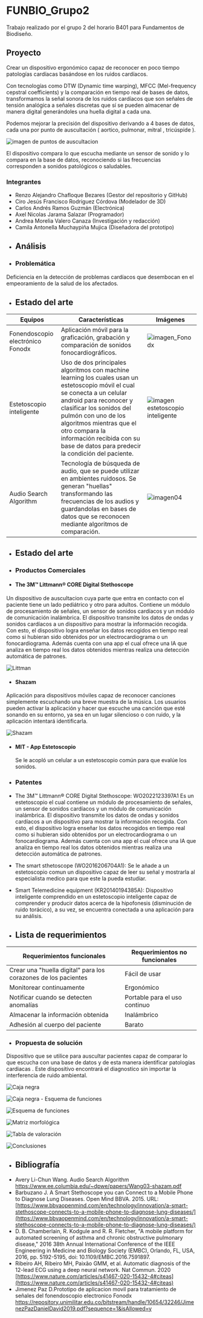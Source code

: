 # FUNBIO_Grupo2
Trabajo realizado por el grupo 2 del horario B401 para Fundamentos de Biodiseño.

## Proyecto
Crear un dispositivo ergonómico capaz de reconocer en poco tiempo patologías cardíacas basándose en los ruidos cardíacos. 

Con tecnologías como DTW (Dynamic time warping), MFCC (Mel-frequency cepstral coefficients) y la comparación en tiempo real de bases de datos, transformamos la señal sonora de los ruidos cardíacos que son señales de tensión analógica a señales discretas que sí se pueden almacenar de manera digital generándoles una huella digital a cada una.

Podemos mejorar la precisión del dispositivo derivando a 4 bases de datos, cada una por punto de auscultación ( aortico, pulmonar, mitral , tricúspide ).

![imagen de puntos de auscultacion](https://2.bp.blogspot.com/-py86LSAkiOs/XBVPghIt1lI/AAAAAAAAB7I/xJQcsX-Fv3c1lcXoAR7y8w-gOkYMRSYQACLcBGAs/s1600/focos%2Bauscultac%25C3%25AD%25C3%25B3n.png)

El dispositivo compara lo que escucha mediante un sensor de sonido y lo compara en la base de datos, reconociendo si las frecuencias corresponden a sonidos patológicos o saludables.


### Integrantes
* Renzo Alejandro Chafloque Bezares (Gestor del repositorio y GitHub)
* Ciro Jesús Francisco Rodriguez Córdova (Modelador de 3D)
* Carlos Andrés Ramos Guzmán (Electrónica)
* Axel Nicolas Jarama Salazar (Programador)
* Andrea Morelia Valero Canaza (Investigación y redacción)
* Camila Antonella Muchaypiña Mujica (Diseñadora del prototipo)

- ## Análisis 
- ### Problemática
Deficiencia en la detección de problemas cardíacos que desembocan en el empeoramiento de la salud de los afectados.

- ## Estado del arte
| Equipos | Características | Imágenes |
|------------|-----------------|-------------|
| Fonendoscopio electrónico Fonodx | Aplicación móvil para la graficación, grabación y comparación de sonidos fonocardiográficos.| ![imagen_Fonodx](https://cdn.discordapp.com/attachments/754876450049622172/1147011137775337472/image.png)|
| Estetoscopio inteligente| Uso de dos principales algoritmos con machine learning los cuales usan un estetoscopio móvil el cual se conecta a un celular android para reconocer y clasificar los sonidos del pulmón con uno de los algoritmos mientras que el otro compara la información recibida con su base de datos para predecir la condición del paciente.| ![imagen estetoscopio inteligente](https://www.bbvaopenmind.com/wp-content/uploads/2015/08/BBVA-OpenMind-estetoscopio-inteligente-MIT.ppal_-1-1.jpg)|
| Audio Search Algorithm | Tecnología de búsqueda de audio, que se puede utilizar en ambientes ruidosos. Se generan "huellas" transformando las frecuencias de los audios y guardandolas en bases de datos que se reconocen mediante algoritmos de comparación. |![imagen04](https://cdn.discordapp.com/attachments/754876450049622172/1147013698037223525/image.png)|

- ## Estado del arte 
- ### Productos Comerciales
- #### The 3M™ Littmann® CORE Digital Stethoscope
Un dispositivo de auscultacion cuya parte que entra en contacto con el paciente tiene un lado pediátrico y otro para adultos. Contiene un módulo de procesamiento de señales, un sensor de sonidos cardíacos y un módulo de comunicación inalámbrica. El dispositivo transmite los datos de ondas y sonidos cardíacos a un dispositivo para mostrar la información recogida. Con esto, el dispositivo logra enseñar los datos recogidos en tiempo real como si hubieran sido obtenidos por un electrocardiograma o un fonocardiograma. Además cuenta con una app el cual ofrece una IA que analiza en tiempo real los datos obtenidos mientras realiza una detección automática de patrones.

![Littman](https://m.media-amazon.com/images/I/610d1RfgHDL._AC_UF894,1000_QL80_.jpg)

- #### Shazam
Aplicación para dispositivos móviles capaz de reconocer canciones simplemente escuchando una breve muestra de la música. Los usuarios pueden activar la aplicación y hacer que escuche una canción que esté sonando en su entorno, ya sea en un lugar silencioso o con ruido, y la aplicación intentará identificarla.

![Shazam](https://i.blogs.es/75c220/shazam-android/1366_2000.jpg)

- #### MIT - App Estetoscopio
  Se le acopló un celular a un estetoscopio común para que evalúe los sonidos.

- ### Patentes
- The 3M™ Littmann® CORE Digital Stethoscope: WO2022123397A1
Es un estetoscopio el cual contiene un módulo de procesamiento de señales, un sensor de sonidos cardíacos y un módulo de comunicación inalámbrica. El dispositivo transmite los datos de ondas y sonidos cardíacos a un dispositivo para mostrar la información recogida. Con esto, el dispositivo logra enseñar los datos recogidos en tiempo real como si hubieran sido obtenidos por un electrocardiograma o un fonocardiograma. Además cuenta con una app el cual ofrece una IA que analiza en tiempo real los datos obtenidos mientras realiza una detección automática de patrones.


- The smart sthetoscope  (WO2016206704A1): Se le añade a un estetoscopio comun un dispositivo capaz de leer su señal y mostrarla al especialista medico para que este la pueda estudiar.

- Smart Telemedicine equipment (KR20140194385A): Dispositivo inteligente comprendido en un estetoscopio inteligente capaz de comprender y producir datos acerca de la hipofonesis (disminución de ruido torácico), a su vez, se encuentra conectada a una aplicación para su análisis.
- ## Lista de requerimientos




| Requerimientos funcionales | Requerimientos no funcionales |
|-----------------------------|--------------------------------|
| Crear una "huella digital" para los corazones de los pacientes | Fácil de usar |
| Monitorear continuamente | Ergonómico |
| Notificar cuando se detecten anomalías | Portable para el uso continuo |
| Almacenar la información obtenida | Inalámbrico |
| Adhesión al cuerpo del paciente | Barato |

- ### Propuesta de solución
Dispositivo que se utilice para auscultar pacientes capaz de comparar lo que escucha con una base de datos y de esta manera identificar patologías cardiacas . 
Este dispositivo encontrará el diagnostico sin importar la interferencia de ruido ambiental. 

![Caja negra](https://cdn.discordapp.com/attachments/754876450049622172/1153910115955658802/image.png)

![Caja negra - Esquema de funciones](https://github.com/Renzo-Chafloque/FUNBIO_Grupo2/assets/143019492/9c570c1f-8b85-44c4-b78b-511716966165)

![Esquema de funciones](https://github.com/Renzo-Chafloque/FUNBIO_Grupo2/assets/143019492/06f893c9-6282-40be-9b22-5bf38cef684a)

![Matriz morfológica](https://github.com/Renzo-Chafloque/FUNBIO_Grupo2/assets/143019492/2246ce6d-696b-45ce-bf9d-36d4684211f6)

![Tabla de valoración](https://github.com/Renzo-Chafloque/FUNBIO_Grupo2/assets/143019492/9d71ad04-f501-4eff-bf24-053842bc94ea)

![Conclusiones](https://github.com/Renzo-Chafloque/FUNBIO_Grupo2/assets/143019492/f7807b66-64c0-4ebf-8463-250fca8e11cd)




- ## Bibliografía
-  Avery Li-Chun Wang. Audio Search Algorithm https://www.ee.columbia.edu/~dpwe/papers/Wang03-shazam.pdf
-  Barbuzano J. A Smart Stethoscope you can Connect to a Mobile Phone to Diagnose Lung Diseases. Open Mind BBVA. 2015. URL: [https://www.bbvaopenmind.com/en/technology/innovation/a-smart-stethoscope-connects-to-a-mobile-phone-to-diagnose-lung-diseases/](https://www.bbvaopenmind.com/en/technology/innovation/a-smart-stethoscope-connects-to-a-mobile-phone-to-diagnose-lung-diseases/)
- D. B. Chamberlain, R. Kodgule and R. R. Fletcher, "A mobile platform for automated screening of asthma and chronic obstructive pulmonary disease," 2016 38th Annual International Conference of the IEEE Engineering in Medicine and Biology Society (EMBC), Orlando, FL, USA, 2016, pp. 5192-5195, doi: 10.1109/EMBC.2016.7591897.
- Ribeiro AH, Ribeiro MH, Paixão GMM, et al. Automatic diagnosis of the 12-lead ECG using a deep neural network. Nat Commun. 2020 [https://www.nature.com/articles/s41467-020-15432-4#citeas](https://www.nature.com/articles/s41467-020-15432-4#citeas)
- Jimenez Paz D.Prototipo de aplicacion movil para tratamiento de señales del fonendoscopio electronico Fonodx https://repository.unimilitar.edu.co/bitstream/handle/10654/32246/JimenezPazDanielDavid2019.pdf?sequence=1&isAllowed=y


